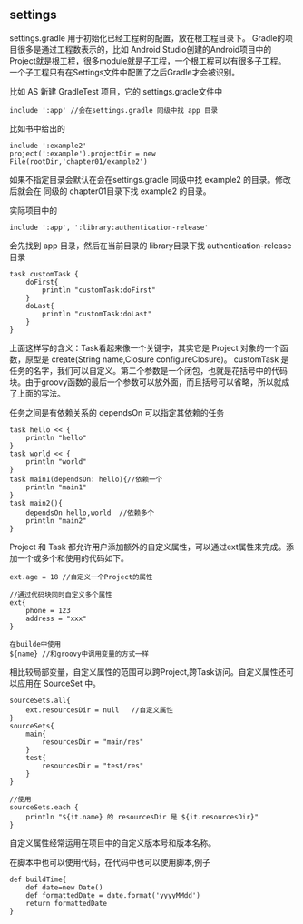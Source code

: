 
## settings
settings.gradle 用于初始化已经工程树的配置，放在根工程目录下。
Gradle的项目很多是通过工程数表示的，比如 Android Studio创建的Android项目中的Project就是根工程，很多module就是子工程，一个根工程可以有很多子工程。
一个子工程只有在Settings文件中配置了之后Gradle才会被识别。

比如 AS 新建 GradleTest 项目，它的 settings.gradle文件中
```
include ':app' //会在settings.gradle 同级中找 app 目录
```

比如书中给出的
```
include ':example2'
project(':example').projectDir = new File(rootDir,'chapter01/example2')
```
如果不指定目录会默认在会在settings.gradle 同级中找 example2 的目录。修改后就会在 同级的 chapter01目录下找 example2 的目录。

实际项目中的
```
include ':app', ':library:authentication-release'
```
会先找到 app 目录，然后在当前目录的 library目录下找 authentication-release目录


```
task customTask {
	doFirst{
		println "customTask:doFirst"
	}
	doLast{
		println "customTask:doLast"
	}
}
```
上面这样写的含义：Task看起来像一个关键字，其实它是 Project 对象的一个函数，原型是 create(String name,Closure configureClosure)。 customTask 是任务的名字，我们可以自定义。第二个参数是一个闭包，也就是花括号中的代码块。由于groovy函数的最后一个参数可以放外面，而且括号可以省略，所以就成了上面的写法。


任务之间是有依赖关系的 dependsOn 可以指定其依赖的任务
```
task hello << {
	println "hello"
}
task world << {
	println "world"
}
task main1(dependsOn: hello){//依赖一个
	println "main1"
}
task main2(){
	dependsOn hello,world  //依赖多个
    println "main2"
}
```


Project 和 Task 都允许用户添加额外的自定义属性，可以通过ext属性来完成。添加一个或多个和使用的代码如下。
```
ext.age = 18 //自定义一个Project的属性

//通过代码块同时自定义多个属性
ext{
	phone = 123
    address = "xxx"
}

在builde中使用
${name} //和groovy中调用变量的方式一样
```
相比较局部变量，自定义属性的范围可以跨Project,跨Task访问。自定义属性还可以应用在 SourceSet 中。
```
sourceSets.all{
	ext.resourcesDir = null   //自定义属性
}
sourceSets{
	main{
    	resourcesDir = "main/res"
    }
    test{
    	resourcesDir = "test/res"
    }
}

//使用
sourceSets.each {
	println "${it.name} 的 resourcesDir 是 ${it.resourcesDir}"
}
```
自定义属性经常运用在项目中的自定义版本号和版本名称。



在脚本中也可以使用代码，在代码中也可以使用脚本,例子
```
def buildTime{
	def date=new Date()
    def formattedDate = date.format('yyyyMMdd')
    return formattedDate
}
```













































